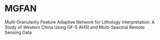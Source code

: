 # MGFAN
Multi-Granularity Feature Adaptive Network for Lithology Interpretation: A Study of Western China Using GF-5 AHSI and Multi-Spectral Remote Sensing Data​
